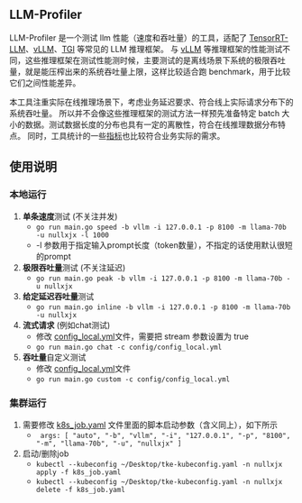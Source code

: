 ## LLM-Profiler
LLM-Profiler 是一个测试 llm 性能（速度和吞吐量）的工具，适配了 [TensorRT-LLM](https://github.com/NVIDIA/TensorRT-LLM)、[vLLM](https://github.com/vllm-project/vllm/)、[TGI](https://github.com/huggingface/text-generation-inference) 等常见的 LLM 推理框架。
与 [vLLM](https://github.com/vllm-project/vllm/tree/main/benchmarks) 等推理框架的性能测试不同，这些推理框架在测试性能测时候，主要测试的是离线场景下系统的极限吞吐量，就是能压榨出来的系统吞吐量上限，这样比较适合跑 benchmark，用于比较它们之间性能差异。

本工具注重实际在线推理场景下，考虑业务延迟要求、符合线上实际请求分布下的系统吞吐量。 所以并不会像这些推理框架的测试方法一样预先准备特定 batch 大小的数据。测试数据长度的分布也具有一定的离散性，符合在线推理数据分布特点。 同时，工具统计的一些[指标](perf/throughput/statistics.go)也比较符合业务实际的需求。

## 使用说明
### 本地运行

1. **单条速度**测试 (不关注并发)
   - ```go run main.go speed -b vllm -i 127.0.0.1 -p 8100 -m llama-70b -u nullxjx -l 1000``` 
   - -l 参数用于指定输入prompt长度（token数量），不指定的话使用默认很短的prompt
2. **极限吞吐量**测试 (不关注延迟)
   - ```go run main.go peak -b vllm -i 127.0.0.1 -p 8100 -m llama-70b -u nullxjx```
3. **给定延迟吞吐量**测试
   - ```go run main.go inline -b vllm -i 127.0.0.1 -p 8100 -m llama-70b -u nullxjx```
4. **流式请求** (例如chat测试)
   - 修改 [config_local.yml](./config/config_local_template.yml)文件，需要把 stream 参数设置为 true
   - ```go run main.go chat -c config/config_local.yml```
5. **吞吐量**自定义测试
   - 修改 [config_local.yml](./config/config_local_template.yml)文件
   - ```go run main.go custom -c config/config_local.yml```

### 集群运行
1. 需要修改 [k8s_job.yaml](build/k8s_job.yaml) 文件里面的脚本启动参数（含义同上），如下所示
   - ``` args: [ "auto", "-b", "vllm", "-i", "127.0.0.1", "-p", "8100", "-m", "llama-70b", "-u", "nullxjx" ]```
2. 启动/删除job
   - ```kubectl --kubeconfig ~/Desktop/tke-kubeconfig.yaml -n nullxjx apply -f k8s_job.yaml```
   - ```kubectl --kubeconfig ~/Desktop/tke-kubeconfig.yaml -n nullxjx delete -f k8s_job.yaml```
